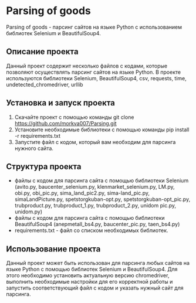 # Parsing of goods

Parsing of goods - парсинг сайтов на языке Python с использованием библиотек Selenium и BeautifulSoup4.

## Описание проекта

Данный проект содержит несколько файлов с кодами, которые позволяют осуществлять парсинг сайтов на языке Python. В проекте используются библиотеки Selenium, BeautifulSoup4, csv, requests, time, undetected_chromedriver, urllib

## Установка и запуск проекта

1. Скачайте проект с помощью команды git clone https://github.com/morkva007/Parsing.git
2. Установите необходимые библиотеки с помощью команды pip install -r requirements.txt
3. Запустите файл с кодом, который вам необходим для парсинга нужного сайта.

## Структура проекта

- файлы с кодом для парсинга сайта с помощью библиотеки Selenium (avito.py, baucenter_selenium.py, klenmarket_selenium.py, LM.py, obi.py, obi_pic.py, sima_land_pic2.py, sima-land_pic.py, simaLandPicture.py, spetstorgkuban-opt.py, spetstorgkuban-opt_pic.py, trubproduct.py, trubproduct_1.py, trubproduct_2.py, unidom pic.py, unidom.py)
- файлы с кодом для парсинга сайта с помощью библиотеки BeautifulSoup4 (anepmetall_bs4.py, baucenter_pic.py, taen_bs4.py)
- requirements.txt - файл со списком необходимых библиотек.

## Использование проекта

Данный проект может быть использован для парсинга любых сайтов на языке Python с помощью библиотек Selenium и BeautifulSoup4. Для этого необходимо установить актуальную версию chromedriver, выполнить необходимые настройки для его корректной работы и  запустить соответствующий файл с кодом и указать нужный сайт для парсинга.


